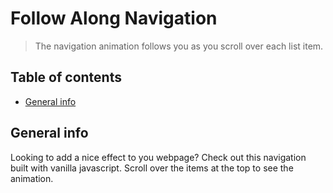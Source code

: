 # Follow Along Navigation
> The navigation animation follows you as you scroll over each list item.

## Table of contents
* [General info](#general-info)

## General info
Looking to add a nice effect to you webpage? Check out this navigation built with vanilla javascript. Scroll over the items at the top to see the animation.

